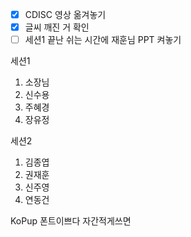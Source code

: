 - [x] CDISC 영상 옮겨놓기
- [x] 글씨 깨진 거 확인
- [ ] 세션1 끝난 쉬는 시간에 재훈님 PPT 켜놓기

세션1
1. 소장님
2. 신수용
3. 주혜경
4. 장유정

세션2
1. 김종엽
2. 권재훈
3. 신주영
4. 연동건

KoPup 폰트이쁘다 자간적게쓰면
